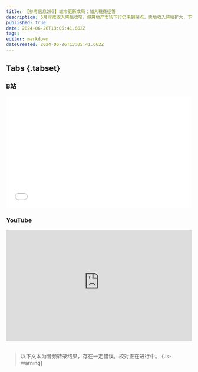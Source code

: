 ```yaml
---
title: 【参考信息293】城市更新成局；加大税费征管
description: 5月财政收入降幅收窄，但房地产市场下行仍未到拐点，卖地收入降幅扩大，下降近三成。审计署报告建议加大税费征管力度，做到应收尽收、颗粒归仓，加上最近受关注的“警税合成作战中心”“倒查”等话题，触动市场敏感的神经。湖北多地住房和城乡建设局更名为住房和城市更新局，或许意味着在空白土地上进行大规模城区建设的时代结束了，以后更多是改造。央企在北京6.8哲卖新房被约谈。2024年，中国进入高收入国家了吗？
published: true
date: 2024-06-26T13:05:41.662Z
tags: 
editor: markdown
dateCreated: 2024-06-26T13:05:41.662Z
---
```


## Tabs {.tabset}
### B站
<div style="position: relative; padding: 30% 45%;">
<iframe style="position: absolute; width: 100%; height: 100%; left: 0; top: 0;" src="//player.bilibili.com/player.html?&bvid=BV1WS421d7VA&page=1&as_wide=1&high_quality=1&danmaku=1&autoplay=0" scrolling="no" border="0" frameborder="no" framespacing="0" allowfullscreen="true"></iframe>
</div>

### YouTube
<div style="position: relative; padding: 30% 45%;">
<iframe style="position: absolute; top: 0; left: 0; width: 100%; height: 100%;" src="https://www.youtube-nocookie.com/embed/YouTubeVID" title="YouTube video player" frameborder="0" allow="accelerometer; autoplay; clipboard-write; encrypted-media; gyroscope; picture-in-picture" allowfullscreen></iframe>
</div>

## 

> 以下文本为音频转录结果，存在一定错误，校对正在进行中。
{.is-warning}


